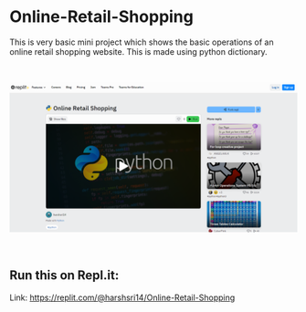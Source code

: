 # Online-Retail-Shopping
This is very basic mini project which shows the basic operations 
of an online retail shopping website. This is made using python dictionary.

<br>

![cover](https://github.com/harshsri-14/Online-Retail-Shopping/raw/main/cover.png)

<br>

## Run this on Repl.it:
Link: https://replit.com/@harshsri14/Online-Retail-Shopping
